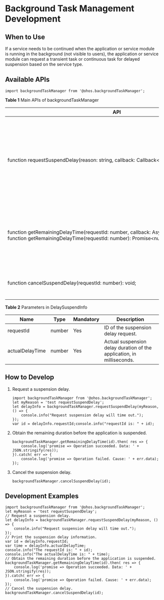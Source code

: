 # Background Task Management Development

## When to Use

If a service needs to be continued when the application or service module is running in the background (not visible to users), the application or service module can request a transient task or continuous task for delayed suspension based on the service type.


## Available APIs

```
import backgroundTaskManager from '@ohos.backgroundTaskManager';
```

**Table 1** Main APIs of backgroundTaskManager

| API| Description|
| -------- | -------- |
| function&nbsp;requestSuspendDelay(reason:&nbsp;string,&nbsp;callback:&nbsp;Callback&lt;void&gt;):&nbsp;**DelaySuspendInfo**; | Requests delayed suspension after the application switches to the background. <br/>The default duration of delayed suspension is 180000 when the battery level is higher than or equal to the broadcast low battery level and 60000 when the battery level is lower than the broadcast low battery level.|
| function&nbsp;getRemainingDelayTime(requestId:&nbsp;number,&nbsp;callback:&nbsp;AsyncCallback&lt;number&gt;):&nbsp;void;<br/>function&nbsp;getRemainingDelayTime(requestId:&nbsp;number):&nbsp;Promise&lt;number&gt;; | Obtains the remaining duration before the application is suspended. (The value of **requestId** is obtained from the return value of **requestSuspendDelay**.)<br/>Two asynchronous methods are provided: callback and promise.|
| function&nbsp;cancelSuspendDelay(requestId:&nbsp;number):&nbsp;void; | Cancels the suspension delay. (The value of **requestId** is obtained from the return value of **requestSuspendDelay**.)|

**Table 2** Parameters in DelaySuspendInfo

| Name| Type| Mandatory| Description|
| -------- | -------- | -------- | -------- |
| requestId | number | Yes| ID of the suspension delay request.|
| actualDelayTime | number | Yes| Actual suspension delay duration of the application, in milliseconds.|


## How to Develop

1. Request a suspension delay.
   ```
   import backgroundTaskManager from '@ohos.backgroundTaskManager';
   let myReason = 'test requestSuspendDelay';
   let delayInfo = backgroundTaskManager.requestSuspendDelay(myReason, () => {
       console.info("Request suspension delay will time out.");
   });
   var id = delayInfo.requestId;console.info("requestId is: " + id);
   ```

2. Obtain the remaining duration before the application is suspended.
   ```
   backgroundTaskManager.getRemainingDelayTime(id).then( res => {
       console.log('promise => Operation succeeded. Data: ' + JSON.stringify(res));
   }).catch( err => {
       console.log('promise => Operation failed. Cause: ' + err.data);
   });
   ```

3. Cancel the suspension delay.
   ```
   backgroundTaskManager.cancelSuspendDelay(id);
   ```


## Development Examples

```
import backgroundTaskManager from '@ohos.backgroundTaskManager';
let myReason = 'test requestSuspendDelay';
// Request a suspension delay.
let delayInfo = backgroundTaskManager.requestSuspendDelay(myReason, () => {
    console.info("Request suspension delay will time out.");
});
// Print the suspension delay information.
var id = delayInfo.requestId;
var time = delayInfo.actualDelayTime;
console.info("The requestId is: " + id);
console.info("The actualDelayTime is: " + time);
// Obtain the remaining duration before the application is suspended.
backgroundTaskManager.getRemainingDelayTime(id).then( res => {
    console.log('promise => Operation succeeded. Data: ' + JSON.stringify(res));
}).catch( err => {
    console.log('promise => Operation failed. Cause: ' + err.data);
});
// Cancel the suspension delay.
backgroundTaskManager.cancelSuspendDelay(id);
```
